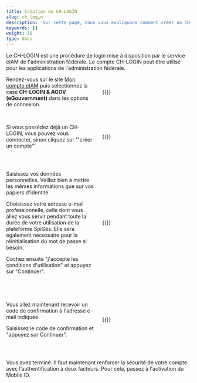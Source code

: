 ```yaml
---
title: Création du CH-LOGIN
slug: ch_login
description: 'Sur cette page, nous vous expliquons comment créer un CH-LOGIN, compte qui vous permettra de vous connecter sur eIAM.'
keywords: []
weight: 10
type: docs
---
```


Le CH-LOGIN est une procédure de login mise à disposition par le service eIAM de l'administration fédérale. Le compte CH-LOGIN peut être utilisé pour les applications de l'administration fédérale. 

<div style="display: flex; justify-content: space-between; align-items: center;">

<div style="flex: 1; padding-right: 10px;">
<!-- First column content goes here -->
Rendez-vous sur le site <a href="https://www.myaccount-r.eiam.admin.ch/">Mon compte eIAM</a> puis selectionnez la case <strong>CH-LOGIN & AGOV (eGouvernment)</strong> dans les options de connexion.
</div>

<div style="flex: 1; padding-left: 10px;">
<!-- Second column content goes here -->
{{<insertImage image="ecran_choix_connexion_FR.png" description="Choix connexion" class="bord taille">}}
</div>

</div>

&nbsp;

<!-- Deuxième paire de colonnes -->

<div style="display: flex; justify-content: space-between; align-items: center;">

<div style="flex: 1; padding-right: 10px;">
<!-- First column content goes here -->
Si vous possédez déjà un CH-LOGIN, vous pouvez vous connecter, sinon cliquez sur '"créer un compte"'.
</div>

<div style="flex: 1; padding-left: 10px;">
<!-- Second column content goes here -->
{{<insertImage image="creer_ch_login_fr.png" description="Choix connexion" class="bord taille">}}
</div>

</div>

&nbsp; 
<!-- 3eme paire de colonnes -->

<div style="display: flex; justify-content: space-between; align-items: center;">

<div style="flex: 1; padding-right: 10px;">
<!-- First column content goes here -->
<p> Saisissez vos données personnelles. Veillez bien à mettre les mêmes informations que sur vos papiers d'identité. </p>

<p> Choisissez votre adresse e-mail professionnelle, celle dont vous allez vous servir pendant toute la durée de votre utilisation de la plateforme SpiGes. Elle sera également nécessaire pour la réinitialisation du mot de passe si besoin. </p>

<p> Cochez ensuite "j'accepte les conditions d'utilisation" et appuyez sur "Continuer". </p>
</div>

<div style="flex: 1; padding-left: 10px;">
<!-- Second column content goes here -->
{{<insertImage image="saisie_info_fr.png" description="Choix connexion" class="bord taille">}}
</div>

</div>

&nbsp; 
<!-- 4eme paire de colonnes -->

<div style="display: flex; justify-content: space-between; align-items: center;">

<div style="flex: 1; padding-right: 10px;">
<!-- First column content goes here -->
<p> Vous allez maintenant recevoir un code de confirmation à l'adresse e-mail indiquée. </p>

<p> Saisissez le code de confirmation et "appuyez sur Continuer". </p>
</div>

<div style="flex: 1; padding-left: 10px;">
<!-- Second column content goes here -->
{{<insertImage image="code_conf_fr.png" description="Choix connexion" class="bord taille">}}
</div>

</div>

&nbsp;


Vous avez terminé. Il faut maintenant renforcer la sécurité de votre compte avec l’authentification à deux facteurs. Pour cela, passez à l'activation du Mobile ID.
